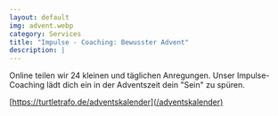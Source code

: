 ```yaml
---
layout: default
img: advent.webp
category: Services
title: "Impulse - Coaching: Bewusster Advent"
description: |
---
```


Online teilen wir 24 kleinen und täglichen Anregungen. Unser Impulse-Coaching lädt dich ein in der Adventszeit dein "Sein" zu spüren.

[https://turtletrafo.de/adventskalender](/adventskalender)
